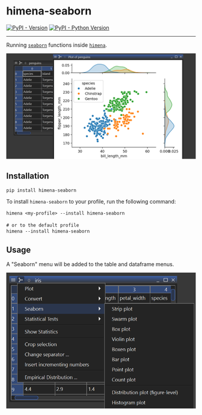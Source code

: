# himena-seaborn

[![PyPI - Version](https://img.shields.io/pypi/v/himena-seaborn.svg)](https://pypi.org/project/himena-seaborn)
[![PyPI - Python Version](https://img.shields.io/pypi/pyversions/himena-seaborn.svg)](https://pypi.org/project/himena-seaborn)

-----

Running [`seaborn`](https://github.com/mwaskom/seaborn) functions inside [`himena`](https://github.com/hanjinliu/himena).

![](images/window.png)

## Installation

```console
pip install himena-seaborn
```

To install `himena-seaborn` to your profile, run the following command:

```console
himena <my-profile> --install himena-seaborn

# or to the default profile
himena --install himena-seaborn
```

## Usage

A "Seaborn" menu will be added to the table and dataframe menus.

![](images/menu.png)
